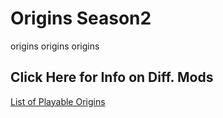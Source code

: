 # Origins Season2
origins origins origins

## Click Here for Info on Diff. Mods
[List of Playable Origins](LoPO.md)

